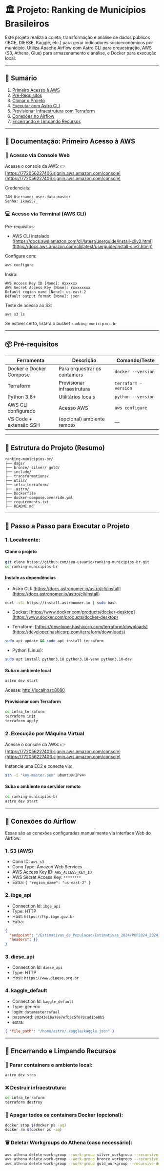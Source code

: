 # 🏛️ Projeto: Ranking de Municípios Brasileiros

Este projeto realiza a coleta, transformação e análise de dados públicos (IBGE, DIEESE, Kaggle, etc.) para gerar indicadores socioeconômicos por município. Utiliza Apache Airflow com Astro CLI para orquestração, AWS (S3, Athena, Glue) para armazenamento e análise, e Docker para execução local.

---

## 🧭 Sumário

1. [Primeiro Acesso à AWS](#primeiro-acesso-à-aws)
2. [Pré-Requisitos](#pré-requisitos)
3. [Clonar o Projeto](#clonar-o-projeto)
4. [Executar com Astro CLI](#executar-com-astro-cli)
5. [Provisionar Infraestrutura com Terraform](#provisionar-infraestrutura-com-terraform)
6. [Conexões no Airflow](#conexões-no-airflow)
7. [Encerrando e Limpando Recursos](#encerrando-e-limpando-recursos)

---

## 📄 Documentação: Primeiro Acesso à AWS

### 👤 Acesso via Console Web

Acesse o console da AWS: 👉 [https://772056227406.signin.aws.amazon.com/console](https://772056227406.signin.aws.amazon.com/console)

Credenciais:

```
IAM Username: user-data-master
Senha: 1kuwS57_
```

### 💻 Acesso via Terminal (AWS CLI)

Pré-requisitos:

* AWS CLI instalado ([https://docs.aws.amazon.com/cli/latest/userguide/install-cliv2.html](https://docs.aws.amazon.com/cli/latest/userguide/install-cliv2.html))

Configure com:

```bash
aws configure
```

Insira:

```
AWS Access Key ID [None]: Axxxxxx
AWS Secret Access Key [None]: rxxxxxxxx
Default region name [None]: us-east-2
Default output format [None]: json
```

Teste de acesso ao S3:

```bash
aws s3 ls
```

Se estiver certo, listará o bucket `ranking-municipios-br`

---

## 📦 Pré-requisitos

| Ferramenta              | Descrição                     | Comando/Teste        |
| ----------------------- | ----------------------------- | -------------------- |
| Docker e Docker Compose | Para orquestrar os containers | `docker --version`   |
| Terraform               | Provisionar infraestrutura    | `terraform -version` |
| Python 3.8+             | Utilitários locais            | `python --version`   |
| AWS CLI configurado     | Acesso AWS                    | `aws configure`      |
| VS Code + extensão SSH  | (opcional) ambiente remoto    | —                    |

---

## 📁 Estrutura do Projeto (Resumo)

```
ranking-municipios-br/
├── dags/
├── bronze/ silver/ gold/
├── include/
├── transformations/
├── utils/
├── infra_terraform/
├── .astro/
├── Dockerfile
├── docker-compose.override.yml
├── requirements.txt
├── README.md
```

---

## 🚀 Passo a Passo para Executar o Projeto

### 1. Localmente:

#### Clone o projeto

```bash
git clone https://github.com/seu-usuario/ranking-municipios-br.git
cd ranking-municipios-br
```

#### Instale as dependências

* Astro CLI: [https://docs.astronomer.io/astro/cli/install](https://docs.astronomer.io/astro/cli/install)

```bash
curl -sSL https://install.astronomer.io | sudo bash
```

* Docker: [https://www.docker.com/products/docker-desktop](https://www.docker.com/products/docker-desktop)

* Terraform: [https://developer.hashicorp.com/terraform/downloads](https://developer.hashicorp.com/terraform/downloads)

```bash
sudo apt update && sudo apt install terraform
```

* Python (Linux):

```bash
sudo apt install python3.10 python3.10-venv python3.10-dev
```

#### Suba o ambiente local

```bash
astro dev start
```

Acesse: [http://localhost:8080](http://localhost:8080)

#### Provisionar com Terraform

```bash
cd infra_terraform
terraform init
terraform apply
```

### 2. Execução por Máquina Virtual

Acesse o console da AWS: 👉 [https://772056227406.signin.aws.amazon.com/console](https://772056227406.signin.aws.amazon.com/console)

Instancie uma EC2 e conecte via:

```bash
ssh -i "key-master.pem" ubuntu@<IPv4>
```

#### Suba o ambiente no servidor remoto

```bash
cd ranking-municipios-br
astro dev start
```

---

## 🔌 Conexões do Airflow

Essas são as conexões configuradas manualmente via interface Web do Airflow:

### 1. S3 (AWS)

* Conn ID: `aws_s3`
* Conn Type: Amazon Web Services
* AWS Access Key ID: `AWS_ACCESS_KEY_ID`
* AWS Secret Access Key: `********`
* Extra: `{ "region_name": "us-east-2" }`

### 2. ibge\_api

* Connection Id: `ibge_api`
* Type: HTTP
* Host: `https://ftp.ibge.gov.br`
* Extra:

```json
{
  "endpoint": "/Estimativas_de_Populacao/Estimativas_2024/POP2024_20241230.xls",
  "headers": {}
}
```

### 3. diese\_api

* Connection Id: `diese_api`
* Type: HTTP
* Host: `https://www.dieese.org.br`

### 4. kaggle\_default

* Connection Id: `kaggle_default`
* Type: generic
* login: `datamasterrafael`
* password: `80243e1ba78e7efb5c5f678cad1be8b5`
* extra:

```json
{ "file_path": "/home/astro/.kaggle/kaggle.json" }
```

---

## 🧹 Encerrando e Limpando Recursos

### 🔄 Parar containers e ambiente local:

```bash
astro dev stop
```

### ❌ Destruir infraestrutura:

```bash
cd infra_terraform
terraform destroy
```

### 🧼 Apagar todos os containers Docker (opcional):

```bash
docker stop $(docker ps -aq)
docker rm $(docker ps -aq)
```

### 🗑️ Deletar Workgroups do Athena (caso necessário):

```bash
aws athena delete-work-group --work-group silver_workgroup --recursive-delete-option
aws athena delete-work-group --work-group bronze_workgroup --recursive-delete-option
aws athena delete-work-group --work-group gold_workgroup --recursive-delete-option
```
